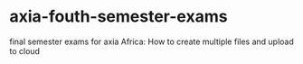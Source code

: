 # axia-fouth-semester-exams
final semester exams for axia Africa: How to create multiple files and upload to cloud
